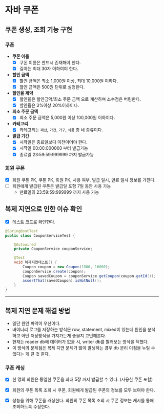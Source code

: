 # 자바 쿠폰

## 쿠폰 생성, 조회 기능 구현

### 쿠폰

* **쿠폰 이름**
  * [x] 쿠폰 이름은 반드시 존재해야 한다.
  * [x] 길이는 최대 30자 이하여야 한다.
* **할인 금액**
  * [x] 할인 금액은 최소 1,000원 이상, 최대 10,000원 이하다.
  * [x] 할인 금액은 500원 단위로 설정한다.
* **할인율 제약**
  * [x] 할인율은 할인금액/최소 주문 금액 으로 계산하며 소수점은 버림한다.
  * [x] 할인율은 3%이상 20%이하이다.
* **최소 주문 금액**
  * [x] 최소 주문 금액은 5,000원 이상 100,000원 이하이다.
* **카테고리**
  * [x] 카테고리는 `패션`, `가전`, `가구`, `식품` 총 네 종류이다.
* **발급 기간**
  * [x] 시작일은 종료일보다 이전이어야 한다.
  * [x] 시작일 00:00:000000 부터 발급가능
  * [x] 종료일 23:59:59:999999 까지 발급가능

### 회원 쿠폰

* [x] 회원 쿠폰 PK, 쿠폰 PK, 회원 PK, 사용 여부, 발급 일시, 만료 일시 정보를 가진다.
* [ ] 회원에게 발급된 쿠폰은 발급일 포함 7일 동안 사용 가능
  * 만료일의 23:59:59:999999 까지 사용 가능

## 복제 지연으로 인한 이슈 확인

* [x] 테스트 코드로 확인한다.

```java
@SpringBootTest
public class CouponServiceTest {

    @Autowired
    private CouponService couponService;

    @Test
    void 복제지연테스트() {
        Coupon coupon = new Coupon(1000, 10000);
        couponService.create(coupon);
        Coupon savedCoupon = couponService.getCoupon(coupon.getId());
        assertThat(savedCoupon).isNotNull();
    }
}
```

---

## 복제 지연 문제 해결 방법

* 일단 원인 파악이 우선이다.
* 바이너리 로그를 저장하는 방식은 row, statement, mixed이 있는데 원인을 분석하고 어떤 저장방식을 가져가는게 좋을지 고민해본다.
* 현재는 reader db에 데이터가 없을 시, writer db를 찔러보는 방식을 택했다.
* 이 방식의 문제점은 복제 지연 문제가 많이 발생하는 경우 db 분리 이점을 누릴 수 없다는 게 클 것 같다.

### 쿠폰 캐싱

* [x] 한 명의 회원은 동일한 쿠폰을 최대 5장 까지 발급할 수 있다. (사용한 쿠폰 포함)
* [x] 회원의 쿠폰 목록 조회 시 쿠폰, 회원에게 발급된 쿠폰의 정보를 모두 보여야 한다.
* [x] 성능을 위해 쿠폰을 캐싱한다. 회원의 쿠폰 목록 조회 시 쿠폰 정보는 캐시를 통해 조회하도록 수정한다.

